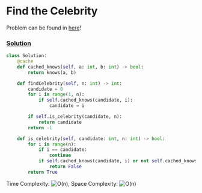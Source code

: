 # Find the Celebrity

Problem can be found in [here](https://leetcode.com/problems/find-the-celebrity/)!

### [Solution](/Breadth-first%20Search/277-FindtheCelebrity/solution.py)

```python
class Solution:
    @cache
    def cached_knows(self, a: int, b: int) -> bool:
        return knows(a, b)

    def findCelebrity(self, n: int) -> int:
        candidate = 0
        for i in range(1, n):
            if self.cached_knows(candidate, i):
                candidate = i

        if self.is_celebrity(candidate, n):
            return candidate
        return -1

    def is_celebrity(self, candidate: int, n: int) -> bool:
        for i in range(n):
            if i == candidate:
                continue
            if self.cached_knows(candidate, i) or not self.cached_knows(i, candidate):
                return False
        return True
```

Time Complexity: ![O(n)](<https://latex.codecogs.com/svg.image?\inline&space;O(n)>), Space Complexity: ![O(n)](<https://latex.codecogs.com/svg.image?\inline&space;O(n)>)
